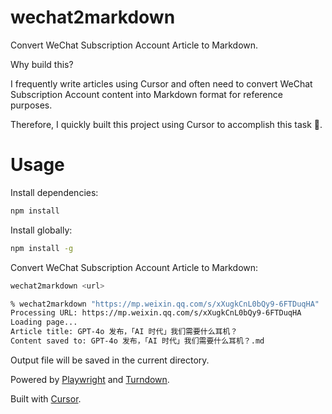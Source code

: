 # wechat2markdown

Convert WeChat Subscription Account Article to Markdown.

Why build this?

I frequently write articles using Cursor and often need to convert WeChat Subscription Account content into Markdown format for reference purposes.

Therefore, I quickly built this project using Cursor to accomplish this task 🎉.

# Usage

Install dependencies:

```bash
npm install
```
Install globally:

```bash
npm install -g
```

Convert WeChat Subscription Account Article to Markdown:

```bash
wechat2markdown <url>
```

```bash
% wechat2markdown "https://mp.weixin.qq.com/s/xXugkCnL0bQy9-6FTDuqHA" 
Processing URL: https://mp.weixin.qq.com/s/xXugkCnL0bQy9-6FTDuqHA
Loading page...
Article title: GPT-4o 发布，「AI 时代」我们需要什么耳机？
Content saved to: GPT-4o 发布，「AI 时代」我们需要什么耳机？.md
```

Output file will be saved in the current directory.


Powered by [Playwright](https://playwright.dev/) and [Turndown](https://github.com/domchristie/turndown).

Built with [Cursor](https://www.cursor.com/).
